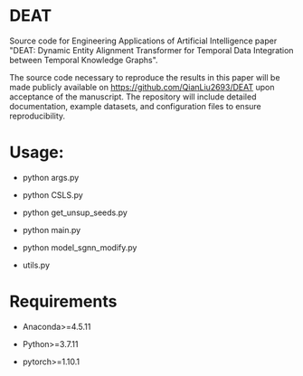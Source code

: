 # DEAT
Source code for Engineering Applications of Artificial Intelligence paper "DEAT: Dynamic Entity Alignment Transformer for Temporal Data Integration between Temporal Knowledge Graphs". 

The source code necessary to reproduce the results in this paper will be made publicly available on https://github.com/QianLiu2693/DEAT upon acceptance of the manuscript. The repository will include detailed documentation, example datasets, and configuration files to ensure reproducibility.

# Usage:

* python args.py

* python CSLS.py

* python get_unsup_seeds.py

* python main.py

* python model_sgnn_modify.py

* utils.py


# Requirements

* Anaconda>=4.5.11
  
* Python>=3.7.11
  
* pytorch>=1.10.1

